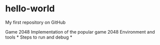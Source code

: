 # hello-world
My first repository on GitHub

Game 2048
Implementation of the popular game 2048
Environment and tools *
Steps to run and debug *
